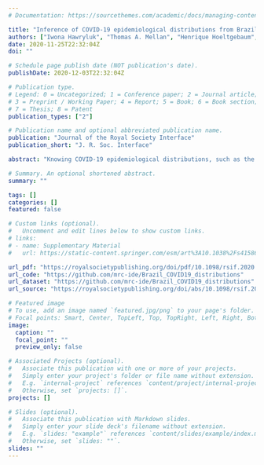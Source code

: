 ```yaml
---
# Documentation: https://sourcethemes.com/academic/docs/managing-content/

title: "Inference of COVID-19 epidemiological distributions from Brazilian hospital data"
authors: ["Iwona Hawryluk", "Thomas A. Mellan", "Henrique Hoeltgebaum", "Swapnil Mishra","Ricardo P. Schnekenberg","Charles Whittaker","Harrison Zhu","Axel Gandy","Christl A. Donnelly","Seth Flaxman", "Samir Bhatt"]
date: 2020-11-25T22:32:04Z
doi: ""

# Schedule page publish date (NOT publication's date).
publishDate: 2020-12-03T22:32:04Z

# Publication type.
# Legend: 0 = Uncategorized; 1 = Conference paper; 2 = Journal article;
# 3 = Preprint / Working Paper; 4 = Report; 5 = Book; 6 = Book section;
# 7 = Thesis; 8 = Patent
publication_types: ["2"]

# Publication name and optional abbreviated publication name.
publication: "Journal of the Royal Society Interface"
publication_short: "J. R. Soc. Interface"

abstract: "Knowing COVID-19 epidemiological distributions, such as the time from patient admission to death, is directly relevant to effective primary and secondary care planning, and moreover, the mathematical modelling of the pandemic generally. We determine epidemiological distributions for patients hospitalized with COVID-19 using a large dataset (N = 21 000 − 157 000) from the Brazilian Sistema de Informação de Vigilância Epidemiológica da Gripe database. A joint Bayesian subnational model with partial pooling is used to simultaneously describe the 26 states and one federal district of Brazil, and shows significant variation in the mean of the symptom-onset-to-death time, with ranges between 11.2 and 17.8 days across the different states, and a mean of 15.2 days for Brazil. We find strong evidence in favour of specific probability density function choices: for example, the gamma distribution gives the best fit for onset-to-death and the generalized lognormal for onset-to-hospital-admission. Our results show that epidemiological distributions have considerable geographical variation, and provide the first estimates of these distributions in a low and middle-income setting. At the subnational level, variation in COVID-19 outcome timings are found to be correlated with poverty, deprivation and segregation levels, and weaker correlation is observed for mean age, wealth and urbanicity."

# Summary. An optional shortened abstract.
summary: ""

tags: []
categories: []
featured: false

# Custom links (optional).
#   Uncomment and edit lines below to show custom links.
# links:
# - name: Supplementary Material
#   url: https://static-content.springer.com/esm/art%3A10.1038%2Fs41586-020-2405-7/MediaObjects/41586_2020_2405_MOESM1_ESM.pdf

url_pdf: "https://royalsocietypublishing.org/doi/pdf/10.1098/rsif.2020.0596"
url_code: "https://github.com/mrc-ide/Brazil_COVID19_distributions"
url_dataset: "https://github.com/mrc-ide/Brazil_COVID19_distributions"
url_source: "https://royalsocietypublishing.org/doi/abs/10.1098/rsif.2020.0596"

# Featured image
# To use, add an image named `featured.jpg/png` to your page's folder. 
# Focal points: Smart, Center, TopLeft, Top, TopRight, Left, Right, BottomLeft, Bottom, BottomRight.
image:
  caption: ""
  focal_point: ""
  preview_only: false

# Associated Projects (optional).
#   Associate this publication with one or more of your projects.
#   Simply enter your project's folder or file name without extension.
#   E.g. `internal-project` references `content/project/internal-project/index.md`.
#   Otherwise, set `projects: []`.
projects: []

# Slides (optional).
#   Associate this publication with Markdown slides.
#   Simply enter your slide deck's filename without extension.
#   E.g. `slides: "example"` references `content/slides/example/index.md`.
#   Otherwise, set `slides: ""`.
slides: ""
---
```

